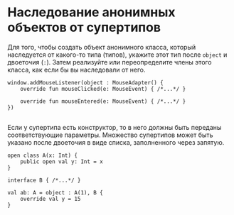 # Наследование анонимных объектов от супертипов

Для того, чтобы создать объект анонимного класса, который наследуется от какого-то типа (типов), укажите этот тип после `object` и двоеточия (`:`). Затем реализуйте или переопределите члены этого класса, как если бы вы наследовали от него.

```
window.addMouseListener(object : MouseAdapter() {
    override fun mouseClicked(e: MouseEvent) { /*...*/ }

    override fun mouseEntered(e: MouseEvent) { /*...*/ }
})
```

![](data:image/gif;base64,R0lGODlhAQABAPABAP///wAAACH5BAEKAAAALAAAAAABAAEAAAICRAEAOw==)![](data:image/gif;base64,R0lGODlhAQABAPABAP///wAAACH5BAEKAAAALAAAAAABAAEAAAICRAEAOw== "Click and drag to move")

Если у супертипа есть конструктор, то в него должны быть переданы соответствующие параметры. Множество супертипов может быть указано после двоеточия в виде списка, заполненного через запятую.

```
open class A(x: Int) {
    public open val y: Int = x
}

interface B { /*...*/ }

val ab: A = object : A(1), B {
    override val y = 15
}
```

![](data:image/gif;base64,R0lGODlhAQABAPABAP///wAAACH5BAEKAAAALAAAAAABAAEAAAICRAEAOw==)![](data:image/gif;base64,R0lGODlhAQABAPABAP///wAAACH5BAEKAAAALAAAAAABAAEAAAICRAEAOw== "Click and drag to move")
